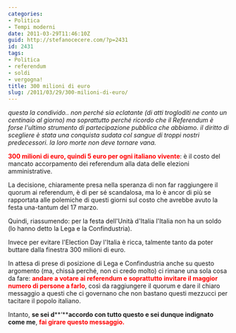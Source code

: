 ```yaml
---
categories:
- Politica
- Tempi moderni
date: 2011-03-29T11:46:10Z
guid: http://stefanocecere.com/?p=2431
id: 2431
tags:
- Politica
- referendum
- soldi
- vergogna!
title: 300 milioni di euro
slug: /2011/03/29/300-milioni-di-euro/
---
```


_questa la condivido.. non perché sia eclatante (di atti trogloditi ne conto un centinaio al giorno) ma soprattutto perché ricordo che il Referendum è forse l'ultimo strumento di partecipazione pubblica che abbiamo. il diritto di scegliere è stata una conquista sudata col sangue di troppi nostri predecessori. la loro morte non deve tornare vana._

**<span style="color: #ff0000">300 milioni di euro, quindi 5 euro per ogni italiano vivente</span>**: è il costo del mancato accorpamento dei referendum alla data delle elezioni amministrative.
  
La decisione, chiaramente presa nella speranza di non far raggiungere il quorum ai referendum, è di per sé scandalosa, ma lo è ancor di più se rapportata alle polemiche di questi giorni sul costo che avrebbe avuto la festa una-tantum del 17 marzo.
  
Quindi, riassumendo: per la festa dell'Unità d'Italia l'Italia non ha un soldo (lo hanno detto la Lega e la Confindustria).
  
Invece per evitare l'Election Day l'Italia è ricca, talmente tanto da poter buttare dalla finestra 300 milioni di euro.
  
In attesa di prese di posizione di Lega e Confindustria anche su questo argomento (ma, chissà perché, non ci credo molto) ci rimane una sola cosa da fare: **<span style="color: #ff0000">andare a votare ai referendum e soprattutto invitare il maggior numero di persone a farlo</span>**, così da raggiungere il quorum e dare il chiaro messaggio a questi che ci governano che non bastano questi mezzucci per tacitare il popolo italiano.

Intanto, **se sei d****&#8216;****accordo con tutto questo e sei dunque indignato come me**, **<span style="color: #ff0000">fai girare questo messaggio.</span>**
